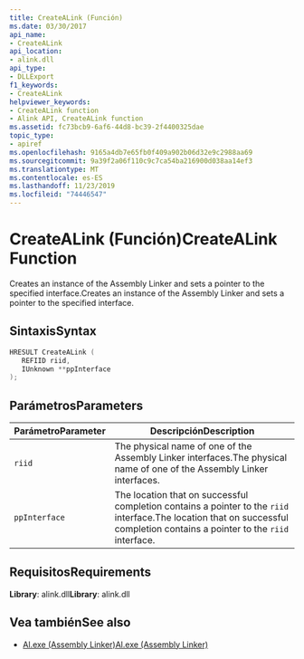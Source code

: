 ```yaml
---
title: CreateALink (Función)
ms.date: 03/30/2017
api_name:
- CreateALink
api_location:
- alink.dll
api_type:
- DLLExport
f1_keywords:
- CreateALink
helpviewer_keywords:
- CreateALink function
- Alink API, CreateALink function
ms.assetid: fc73bcb9-6af6-44d8-bc39-2f4400325dae
topic_type:
- apiref
ms.openlocfilehash: 9165a4db7e65fb0f409a902b06d32e9c2988aa69
ms.sourcegitcommit: 9a39f2a06f110c9c7ca54ba216900d038aa14ef3
ms.translationtype: MT
ms.contentlocale: es-ES
ms.lasthandoff: 11/23/2019
ms.locfileid: "74446547"
---
```

# <a name="createalink-function"></a><span data-ttu-id="92743-102">CreateALink (Función)</span><span class="sxs-lookup"><span data-stu-id="92743-102">CreateALink Function</span></span>
<span data-ttu-id="92743-103">Creates an instance of the Assembly Linker and sets a pointer to the specified interface.</span><span class="sxs-lookup"><span data-stu-id="92743-103">Creates an instance of the Assembly Linker and sets a pointer to the specified interface.</span></span>  
  
## <a name="syntax"></a><span data-ttu-id="92743-104">Sintaxis</span><span class="sxs-lookup"><span data-stu-id="92743-104">Syntax</span></span>  
  
```cpp  
HRESULT CreateALink (  
   REFIID riid,  
   IUnknown **ppInterface  
);  
```  
  
## <a name="parameters"></a><span data-ttu-id="92743-105">Parámetros</span><span class="sxs-lookup"><span data-stu-id="92743-105">Parameters</span></span>  
  
|<span data-ttu-id="92743-106">Parámetro</span><span class="sxs-lookup"><span data-stu-id="92743-106">Parameter</span></span>|<span data-ttu-id="92743-107">Descripción</span><span class="sxs-lookup"><span data-stu-id="92743-107">Description</span></span>|  
|---------------|-----------------|  
|`riid`|<span data-ttu-id="92743-108">The physical name of one of the Assembly Linker interfaces.</span><span class="sxs-lookup"><span data-stu-id="92743-108">The physical name of one of the Assembly Linker interfaces.</span></span>|  
|`ppInterface`|<span data-ttu-id="92743-109">The location that on successful completion contains a pointer to the `riid` interface.</span><span class="sxs-lookup"><span data-stu-id="92743-109">The location that on successful completion contains a pointer to the `riid` interface.</span></span>|  
  
## <a name="requirements"></a><span data-ttu-id="92743-110">Requisitos</span><span class="sxs-lookup"><span data-stu-id="92743-110">Requirements</span></span>  
 <span data-ttu-id="92743-111">**Library**: alink.dll</span><span class="sxs-lookup"><span data-stu-id="92743-111">**Library**: alink.dll</span></span>  
  
## <a name="see-also"></a><span data-ttu-id="92743-112">Vea también</span><span class="sxs-lookup"><span data-stu-id="92743-112">See also</span></span>

- [<span data-ttu-id="92743-113">Al.exe (Assembly Linker)</span><span class="sxs-lookup"><span data-stu-id="92743-113">Al.exe (Assembly Linker)</span></span>](../../tools/al-exe-assembly-linker.md)
